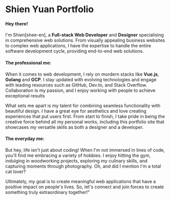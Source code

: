 # Shien Yuan Portfolio

#### Hey there!

I'm Shien[shee-en], a **Full-stack Web Developer** and **Designer** specialising in comprehensive web solutions. From visually appealing business websites to complex web applications, I have the expertise to handle the entire software development cycle, providing end-to-end web solutions. 

#### The professional me:

When it comes to web development, I rely on mordern stacks like **Vue.js**,  **Golang** and **GCP**. I stay updated with evolving technologies and engage with leading resources such as GitHub, Dev.to, and Stack Overflow. Collaboration is my passion, and I enjoy working with people to achieve exceptional results

What sets me apart is my talent for combining seamless functionality with beautiful design. I have a great eye for aesthetics and love creating experiences that put users first. From start to finish, I take pride in being the creative force behind all my personal works, including this portfolio site that showcases my versatile skills as both a designer and a developer. 

#### The everyday me:

But hey, life isn't just about coding! When I'm not immersed in lines of code, you'll find me embracing a variety of hobbies. I enjoy hitting the gym, indulging in woodworking projects, exploring my culinary skills, and capturing moments through photography. Oh, and did I mention I'm a total cat lover?

Ultimately, my goal is to create meaningful web applications that have a positive impact on people's lives. So, let's connect and join forces to create something truly extraordinary together!"
